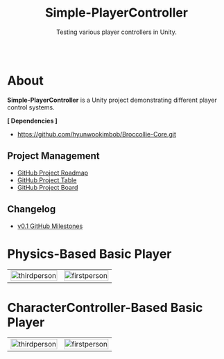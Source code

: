 <!-- PROJECT LOGO -->
<div align="center">
  <h1 align="center">Simple-PlayerController</h1>
  <p align="center">
    Testing various player controllers in Unity.<br />
    <br />
  </p>
</div>

<br />

# About
**Simple-PlayerController** is a Unity project demonstrating different player control systems.

**[ Dependencies ]**
- https://github.com/hyunwookimbob/Broccollie-Core.git

## Project Management 
- [GitHub Project Roadmap](https://github.com/users/hyunwookimbob/projects/6/views/1)
- [GitHub Project Table](https://github.com/users/hyunwookimbob/projects/6/views/3)
- [GitHub Project Board](https://github.com/users/hyunwookimbob/projects/6/views/2)

## Changelog
- [v0.1 GitHub Milestones]()

# Physics-Based Basic Player
<table>
<tr><td><img style="width:100%;" src="https://user-images.githubusercontent.com/32338791/212265122-d9c1df6d-fc26-4472-a8f4-cc4441c42e96.gif" alt="thirdperson"></td>
<td><img style="width:100%;" src="https://user-images.githubusercontent.com/32338791/212261902-681a2956-90dd-4c30-8c94-8c029e6e758f.gif" alt="firstperson"></td>
</table>

# CharacterController-Based Basic Player
<table>
<tr><td><img style="width:100%;" src="https://user-images.githubusercontent.com/32338791/212261819-0aca9bc0-36b8-46a1-bae1-0e559f70d938.gif" alt="thirdperson"></td>
<td><img style="width:100%;" src="https://user-images.githubusercontent.com/32338791/212261915-030f98ba-fdf3-4aac-a282-20c9be54f888.gif" alt="firstperson"></td>
</table>
